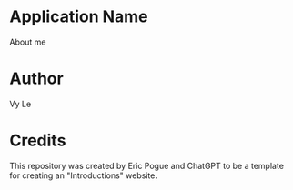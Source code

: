 # Application Name
About me
# Author
Vy Le
# Credits
This repository was created by Eric Pogue and ChatGPT to be a template for creating an "Introductions" website.

